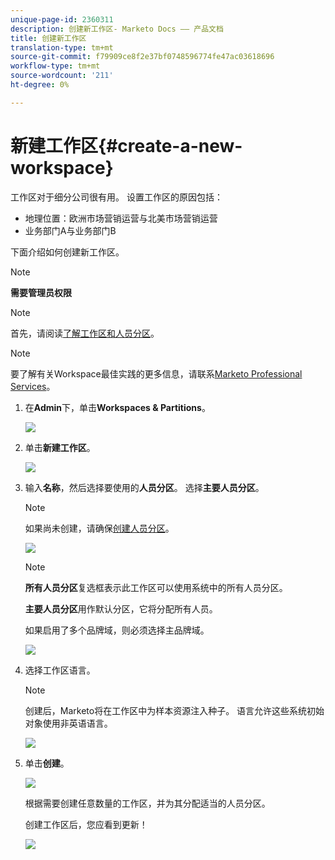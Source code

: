 ```yaml
---
unique-page-id: 2360311
description: 创建新工作区- Marketo Docs —— 产品文档
title: 创建新工作区
translation-type: tm+mt
source-git-commit: f79909ce8f2e37bf0748596774fe47ac03618696
workflow-type: tm+mt
source-wordcount: '211'
ht-degree: 0%

---
```



# 新建工作区{#create-a-new-workspace}

工作区对于细分公司很有用。 设置工作区的原因包括：

* 地理位置：欧洲市场营销运营与北美市场营销运营
* 业务部门A与业务部门B

下面介绍如何创建新工作区。

>[!NOTE]
>
>**需要管理员权限**

>[!NOTE]
>
>首先，请阅读[了解工作区和人员分区](/help/marketo/product-docs/administration/workspaces-and-person-partitions/understanding-workspaces-and-person-partitions.md)。

>[!NOTE]
>
>要了解有关Workspace最佳实践的更多信息，请联系[Marketo Professional Services](mailto:services@marketo.com)。

1. 在&#x200B;**Admin**&#x200B;下，单击&#x200B;**Workspaces &amp; Partitions**。

   ![](assets/image2014-9-17-11-3a59-3a11.png)

1. 单击&#x200B;**新建工作区**。

   ![](assets/two-1.png)

1. 输入&#x200B;**名称**，然后选择要使用的&#x200B;**人员分区**。 选择&#x200B;**主要人员分区**。

   >[!NOTE]
   >
   >如果尚未创建，请确保[创建人员分区](/help/marketo/product-docs/administration/workspaces-and-person-partitions/create-a-person-partition.md)。

   ![](assets/three-1.png)

   >[!NOTE]
   >
   >**所有人员分区**&#x200B;复选框表示此工作区可以使用系统中的所有人员分区。
   >
   >**主要人员分区**&#x200B;用作默认分区，它将分配所有人员。

   如果启用了多个品牌域，则必须选择主品牌域。

   ![](assets/four-1.png)

1. 选择工作区语言。

   >[!NOTE]
   >
   >创建后，Marketo将在工作区中为样本资源注入种子。 语言允许这些系统初始对象使用非英语语言。

   ![](assets/five.png)

1. 单击&#x200B;**创建**。

   ![](assets/six.png)

   根据需要创建任意数量的工作区，并为其分配适当的人员分区。

   创建工作区后，您应看到更新！

   ![](assets/image2014-9-17-15-3a39-3a10.png)
